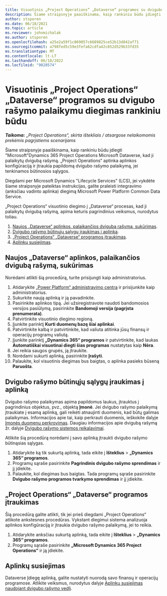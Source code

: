 ```yaml
---
title: Visuotinis „Project Operations“ „Dataverse“ programos su dvigubo rašymo palaikymu diegimas rankiniu būdu
description: Šiame straipsnyje paaiškinama, kaip rankiniu būdu įdiegti programą "Project Operations Dataverse ", kad ji palaikytų dvigubą rašymą.
author: stsporen
ms.date: 06/18/2021
ms.topic: article
ms.reviewer: johnmichalak
ms.author: stsporen
ms.openlocfilehash: a25e2a59f1c069057c6689825ce52b13d842af71
ms.sourcegitcommit: a798fed5c59e3fefa62cdfa42c852d529b33fd35
ms.translationtype: MT
ms.contentlocale: lt-LT
ms.lasthandoff: 06/18/2022
ms.locfileid: "9028574"
---
```

# <a name="manually-deploy-the-project-operations-dataverse-app-with-dual-write-support"></a>Visuotinis „Project Operations“ „Dataverse“ programos su dvigubo rašymo palaikymu diegimas rankiniu būdu

_**Taikoma:** „Project Operations“, skirta ištekliais / atsargose nelaikomomis prekėmis pagrįstiems scenarijams_

Šiame straipsnyje paaiškinama, kaip rankiniu būdu įdiegti "Microsoft"Dynamics 365 Project Operations Microsoft Dataverse, kad ji palaikytų dvigubą rašymą. „Project Operations“ aptinka aplinkos konfigūraciją ir įtraukia papildomą dvigubo rašymo palaikymą, jei tenkinamos būtinosios sąlygos.

Diegdami per Microsoft Dynamics "Lifecycle Services" (LCS), jei vykdėte šiame straipsnyje pateiktas instrukcijas, galite praleisti integravimo (anksčiau vadinto aplinka) diegimą Microsoft Power Platform Common Data Service.

„Project Operations“ visuotinio diegimo į „Dataverse“ procesas, kad ji palaikytų dvigubą rašymą, apima keturis pagrindinius veiksmus, nurodytus toliau.

1. [Naujos „Dataverse“ aplinkos, palaikančios dvigubą rašymą, sukūrimas](#create).
2. [Dvigubo rašymo būtinųjų sąlygų įraukimas į aplinką](#prerequisites).
3. [„Project Operations“ „Dataverse“ programos įtraukimas](#dataverse).
4. [Aplinkų susiejimas](#link).

## <a name="create-a-new-environment-in-dataverse-that-supports-dual-write"></a><a name="create"></a>Naujos „Dataverse“ aplinkos, palaikančios dvigubą rašymą, sukūrimas

Norėdami atlikti šią procedūrą, turite prisijungti kaip administratorius.

1. Atidarykite [„Power Platform“ administravimo centrą](https://admin.powerplatform.com) ir prisijunkite kaip administratorius.
2. Sukurkite naują aplinką ir ją pavadinkite.
3. Pasirinkite aplinkos tipą. Jei užsiregistravote naudoti bandomosios versijos pasiūlymą, pasirinkite **Bandomoji versija (pagrįsta prenumerata)**.
4. Patvirtinkite visuotinio diegimo regioną.
5. Įjunkite parinktį **Kurti duomenų bazę šiai aplinkai**. 
6. Patvirtinkite kalbą ir patvirtinkite, kad valiuta atitinka jūsų finansų ir operacijų programų valiutą.
7. Įjunkite parinktį **„Dynamics 365“ programos** ir patvirtinkite, kad laukas **Automatiškai visuotinai diegti šias programas** nustatytas kaip **Nėra**.
8. Jei reikia saugos grupės, ją įtraukite.
9. Norėdami sukurti aplinką, pasirinkite **Įrašyti**.
10. Palaukite, kol visuotinis diegimas bus baigtas, o aplinka pasieks būseną **Paruošta**.

## <a name="add-dual-write-prerequisites-to-the-environment"></a><a name="prerequisites"></a>Dvigubo rašymo būtinųjų sąlygų įraukimas į aplinką

Dvigubo rašymo palaikymas apima papildomus laukus, įtrauktus į pagrindinius objektus, pvz., objektą **Įmonė**. Jei dvigubo rašymo palaikymą įtraukiate į esamą aplinką, gali reikėti atnaujinti duomenis, kad būtų galimas palaikymas. Informacijos apie tai, kaip perkrauti duomenis, ieškokite dalyje [Įmonės duomenų perkrovimas](/dynamics365/fin-ops-core/dev-itpro/data-entities/dual-write/bootstrap-company-data). Daugiau informacijos apie dvigubą rašymą žr. dalyje [Dvigubo rašymo sistemos reikalavimai](/dynamics365/fin-ops-core/dev-itpro/data-entities/dual-write/dual-write-system-req).

Atlikite šią procedūrą norėdami į savo aplinką įtraukti dvigubo rašymo būtinąsias sąlygas.

1. Atidarykite ką tik sukurtą aplinką, tada eikite į **Išteklius** \> **„Dynamics 365“ programos**.
2. Programų sąraše pasirinkite **Pagrindinis dvigubo rašymo sprendimas** ir jį įdiekite.
3. Palaukite, kol diegimas bus baigtas. Tada programų sąraše pasirinkite **Dvigubo rašymo programos tvarkymo sprendimas** ir jį įdiekite.

## <a name="add-the-project-operations-dataverse-app"></a><a name="dataverse"></a>„Project Operations“ „Dataverse“ programos įtraukimas

Šią procedūrą galite atlikti, tik jei prieš diegdami „Project Operations“ atlikote ankstesnes procedūras. Vykstant diegimui sistema analizuoja aplinkos konfigūraciją ir įtraukia dvigubo rašymo palaikymą, jei to reikia.

1. Atidarykite anksčiau sukurtą aplinką, tada eikite į **Išteklius** \> **„Dynamics 365“ programos**.
2. Programų sąraše pasirinkite **„Microsoft Dynamics 365 Project Operations“** ir ją įdiekite.

## <a name="link-your-environments"></a><a name="link"></a>Aplinkų susiejimas

Dataverse Įdiegę aplinką, galite nustatyti nuorodą savo finansų ir operacijų programose. Atlikite veiksmus, nurodytus dalyje [Aplinkų susiejimas naudojant dvigubo rašymo vedlį](/dynamics365/fin-ops-core/dev-itpro/data-entities/dual-write/link-your-environment).
